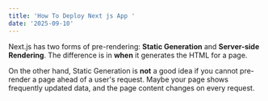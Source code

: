 ```yaml
---
title: 'How To Deploy Next js App '
date: '2025-09-10'
---
```


Next.js has two forms of pre-rendering: **Static Generation** and **Server-side Rendering**. The difference is in **when** it generates the HTML for a page.

On the other hand, Static Generation is **not** a good idea if you cannot pre-render a page ahead of a user's request. Maybe your page shows frequently updated data, and the page content changes on every request. 